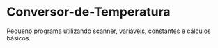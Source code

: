 # Conversor-de-Temperatura
Pequeno programa utilizando scanner, variáveis, constantes e cálculos básicos.  

